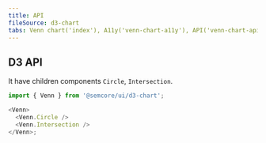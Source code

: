 ```yaml
---
title: API
fileSource: d3-chart
tabs: Venn chart('index'), A11y('venn-chart-a11y'), API('venn-chart-api'), Examples('venn-chart-d3-code'), Changelog('d3-chart-changelog')
---
```


## D3 API

It have children components `Circle`, `Intersection`.

```js
import { Venn } from '@semcore/ui/d3-chart';

<Venn>
  <Venn.Circle />
  <Venn.Intersection />
</Venn>;
```

<TypesView type="VennProps" :types={...types} />

<script setup>import { data as types } from '@types.data.ts';</script>